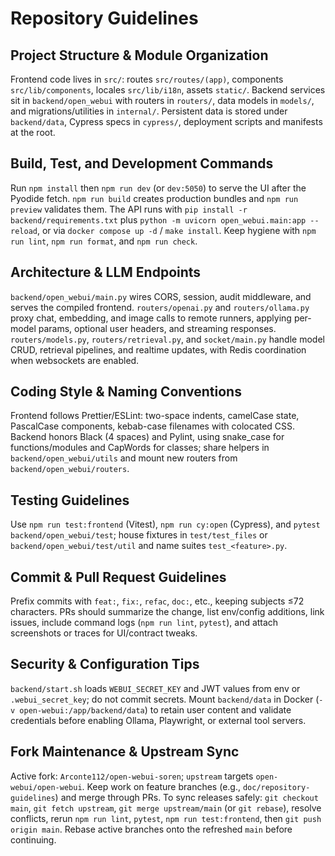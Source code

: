 # Repository Guidelines

## Project Structure & Module Organization
Frontend code lives in `src/`: routes `src/routes/(app)`, components `src/lib/components`, locales `src/lib/i18n`, assets `static/`. Backend services sit in `backend/open_webui` with routers in `routers/`, data models in `models/`, and migrations/utilities in `internal/`. Persistent data is stored under `backend/data`, Cypress specs in `cypress/`, deployment scripts and manifests at the root.

## Build, Test, and Development Commands
Run `npm install` then `npm run dev` (or `dev:5050`) to serve the UI after the Pyodide fetch. `npm run build` creates production bundles and `npm run preview` validates them. The API runs with `pip install -r backend/requirements.txt` plus `python -m uvicorn open_webui.main:app --reload`, or via `docker compose up -d` / `make install`. Keep hygiene with `npm run lint`, `npm run format`, and `npm run check`.

## Architecture & LLM Endpoints
`backend/open_webui/main.py` wires CORS, session, audit middleware, and serves the compiled frontend. `routers/openai.py` and `routers/ollama.py` proxy chat, embedding, and image calls to remote runners, applying per-model params, optional user headers, and streaming responses. `routers/models.py`, `routers/retrieval.py`, and `socket/main.py` handle model CRUD, retrieval pipelines, and realtime updates, with Redis coordination when websockets are enabled.

## Coding Style & Naming Conventions
Frontend follows Prettier/ESLint: two-space indents, camelCase state, PascalCase components, kebab-case filenames with colocated CSS. Backend honors Black (4 spaces) and Pylint, using snake_case for functions/modules and CapWords for classes; share helpers in `backend/open_webui/utils` and mount new routers from `backend/open_webui/routers`.

## Testing Guidelines
Use `npm run test:frontend` (Vitest), `npm run cy:open` (Cypress), and `pytest backend/open_webui/test`; house fixtures in `test/test_files` or `backend/open_webui/test/util` and name suites `test_<feature>.py`.

## Commit & Pull Request Guidelines
Prefix commits with `feat:`, `fix:`, `refac`, `doc:`, etc., keeping subjects ≤72 characters. PRs should summarize the change, list env/config additions, link issues, include command logs (`npm run lint`, `pytest`), and attach screenshots or traces for UI/contract tweaks.

## Security & Configuration Tips
`backend/start.sh` loads `WEBUI_SECRET_KEY` and JWT values from env or `.webui_secret_key`; do not commit secrets. Mount `backend/data` in Docker (`-v open-webui:/app/backend/data`) to retain user content and validate credentials before enabling Ollama, Playwright, or external tool servers.

## Fork Maintenance & Upstream Sync
Active fork: `Arconte112/open-webui-soren`; `upstream` targets `open-webui/open-webui`. Keep work on feature branches (e.g., `doc/repository-guidelines`) and merge through PRs. To sync releases safely: `git checkout main`, `git fetch upstream`, `git merge upstream/main` (or `git rebase`), resolve conflicts, rerun `npm run lint`, `pytest`, `npm run test:frontend`, then `git push origin main`. Rebase active branches onto the refreshed `main` before continuing.
